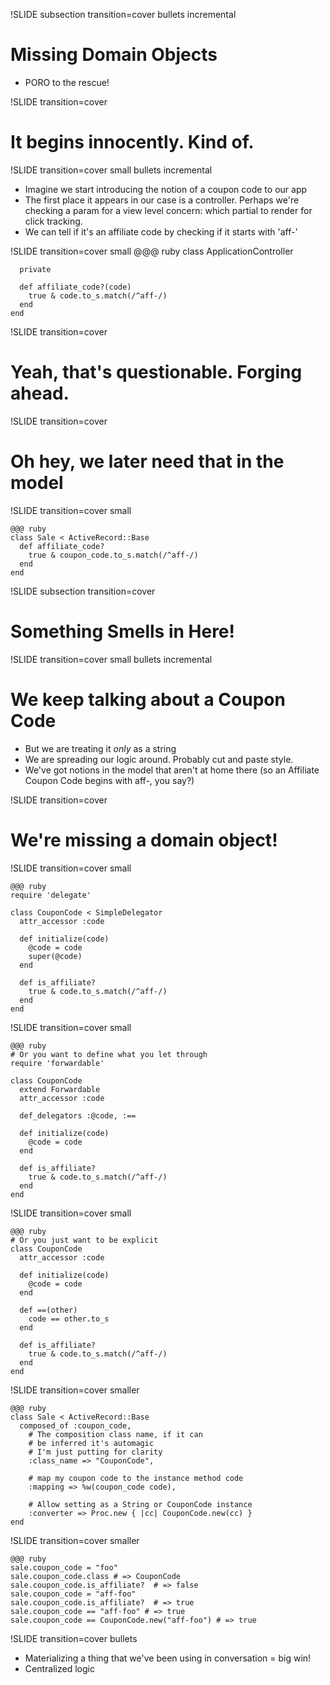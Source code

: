 !SLIDE subsection transition=cover bullets incremental
# Missing Domain Objects
* PORO to the rescue!

!SLIDE transition=cover
# It begins innocently.  Kind of.

!SLIDE transition=cover small bullets incremental
* Imagine we start introducing the notion of a coupon code to our app
* The first place it appears in our case is a controller.  Perhaps we're checking a param for a view level concern: which partial to render for click tracking.
* We can tell if it's an affiliate code by checking if it starts with 'aff-'

!SLIDE transition=cover small
    @@@ ruby
    class ApplicationController

      private

      def affiliate_code?(code)
        true & code.to_s.match(/^aff-/)
      end
    end

!SLIDE transition=cover
# Yeah, that's questionable. Forging ahead.

!SLIDE transition=cover
# Oh hey, we later need that in the model

!SLIDE transition=cover small

    @@@ ruby
    class Sale < ActiveRecord::Base
      def affiliate_code?
        true & coupon_code.to_s.match(/^aff-/)
      end
    end

!SLIDE subsection transition=cover
# Something Smells in Here!

!SLIDE transition=cover small bullets incremental
# We keep talking about a Coupon Code

* But we are treating it _only_ as a string
* We are spreading our logic around.  Probably cut and paste style.
* We've got notions in the model that aren't at home there (so an Affiliate Coupon Code begins with aff-, you say?)

!SLIDE transition=cover
# We're missing a domain object!

!SLIDE transition=cover small

    @@@ ruby
    require 'delegate'

    class CouponCode < SimpleDelegator
      attr_accessor :code

      def initialize(code)
        @code = code
        super(@code)
      end

      def is_affiliate?
        true & code.to_s.match(/^aff-/)
      end
    end

!SLIDE transition=cover small

    @@@ ruby
    # Or you want to define what you let through
    require 'forwardable'

    class CouponCode
      extend Forwardable
      attr_accessor :code

      def_delegators :@code, :==

      def initialize(code)
        @code = code
      end

      def is_affiliate?
        true & code.to_s.match(/^aff-/)
      end
    end

!SLIDE transition=cover small

    @@@ ruby
    # Or you just want to be explicit
    class CouponCode
      attr_accessor :code

      def initialize(code)
        @code = code
      end

      def ==(other)
        code == other.to_s
      end

      def is_affiliate?
        true & code.to_s.match(/^aff-/)
      end
    end

!SLIDE transition=cover smaller

    @@@ ruby
    class Sale < ActiveRecord::Base
      composed_of :coupon_code,
        # The composition class name, if it can
        # be inferred it's automagic
        # I'm just putting for clarity
        :class_name => "CouponCode",

        # map my coupon code to the instance method code
        :mapping => %w(coupon_code code),

        # Allow setting as a String or CouponCode instance
        :converter => Proc.new { |cc| CouponCode.new(cc) }
    end

!SLIDE transition=cover smaller

    @@@ ruby
    sale.coupon_code = "foo"
    sale.coupon_code.class # => CouponCode
    sale.coupon_code.is_affiliate?  # => false
    sale.coupon_code = "aff-foo"
    sale.coupon_code.is_affiliate?  # => true
    sale.coupon_code == "aff-foo" # => true
    sale.coupon_code == CouponCode.new("aff-foo") # => true


!SLIDE transition=cover bullets
* Materializing a thing that we've been using in conversation = big win!
* Centralized logic

